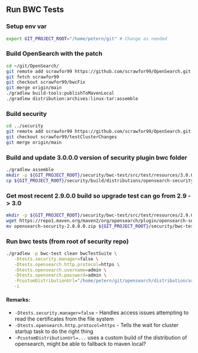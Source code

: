 ## Run BWC Tests

### Setup env var
```sh
export GIT_PROJECT_ROOT="/home/petern/git" # Change as needed
```

### Build OpenSearch with the patch
```sh
cd ~/git/OpenSearch/
git remote add scrawfor99 https://github.com/scrawfor99/OpenSearch.git
git fetch scrawfor99
git checkout scrawfor99/bwcFix
git merge origin/main
./gradlew build-tools:publishToMavenLocal
./gradlew distribution:archives:linux-tar:assemble
```

### Build security
```sh
cd ../security
git remote add scrawfor99 https://github.com/scrawfor99/OpenSearch.git
git checkout scrawfor99/testClusterChanges
git merge origin/main
```

### Build and update 3.0.0.0 version of security plugin bwc folder
```sh
./gradlew assemble
mkdir -p ${GIT_PROJECT_ROOT}/security/bwc-test/src/test/resources/3.0.0.0
cp ${GIT_PROJECT_ROOT}/security/build/distributions/opensearch-security-3.0.0.0-SNAPSHOT.zip ${GIT_PROJECT_ROOT}/security/bwc-test/src/test/resources/3.0.0.0/opensearch-security-3.0.0.0-SNAPSHOT.zip
```

### Get most recent 2.9.0.0 build so upgrade test can go from 2.9 -> 3.0

```sh
mkdir -p ${GIT_PROJECT_ROOT}/security/bwc-test/src/test/resources/2.9.0.0
wget https://repo1.maven.org/maven2/org/opensearch/plugin/opensearch-security/2.9.0.0/opensearch-security-2.9.0.0.zip
mv opensearch-security-2.8.0.0.zip ${GIT_PROJECT_ROOT}/security/bwc-test/src/test/resources/2.9.0.0/opensearch-security-2.8.0.0.zip
```

### Run bwc tests (from root of security repo)

```sh
./gradlew -p bwc-test clean bwcTestSuite \
   -Dtests.security.manager=false \
   -Dtests.opensearch.http.protocol=https \
   -Dtests.opensearch.username=admin \
   -Dtests.opensearch.password=admin \
   -PcustomDistributionUrl="/home/petern/git/opensearch/distribution/archives/linux-tar/build/distributions/opensearch-min-3.0.0-SNAPSHOT-linux-x64.tar.gz" \
   -i
```

#### Remarks:
 * `-Dtests.security.manager=false` - Handles access issues attempting to read the certificates from the file system
 * `-Dtests.opensearch.http.protocol=https` - Tells the wait for cluster startup task to do the right thing
 * `-PcustomDistributionUrl=...` uses a custom build of the distribution of opensearch, might be able to fallback to maven local?
